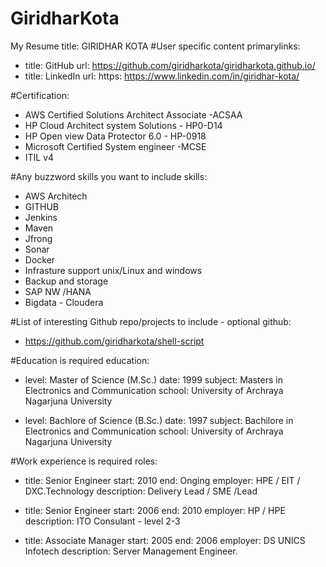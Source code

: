 # GiridharKota
My Resume title: GIRIDHAR KOTA
#User specific content
primarylinks:
 - title: GitHub
   url: https://github.com/giridharkota/giridharkota.github.io/
 - title: LinkedIn
   url: https: https://www.linkedin.com/in/giridhar-kota/
   
#Certification:
  -	AWS Certified Solutions Architect Associate -ACSAA
  - HP Cloud Architect system Solutions - HP0-D14 
  - HP Open view Data Protector 6.0 - HP-0918 
  - Microsoft Certified System engineer -MCSE
  - ITIL v4

#Any buzzword skills you want to include
skills:
 - AWS Architech
 - GITHUB
 - Jenkins
 - Maven
 - Jfrong
 - Sonar
 - Docker
 - Infrasture support unix/Linux and windows
 - Backup and storage
 - SAP NW /HANA
 - Bigdata - Cloudera
 
#List of interesting Github repo/projects to include - optional
github:
 - https://github.com/giridharkota/shell-script
 
#Education is required
education:
 - level: Master of Science (M.Sc.)
   date: 1999
   subject: Masters in Electronics and Communication 
   school: University of Archraya Nagarjuna University
   
 - level: Bachlore of Science (B.Sc.)
   date: 1997
   subject: Bachilore in Electronics and Communication 
   school: University of Archraya Nagarjuna University

 #Work experience is required
roles:
 - title: Senior Engineer
   start: 2010
   end: Onging 
   employer: HPE / EIT / DXC.Technology
   description:	 Delivery Lead / SME /Lead
   
 - title: Senior Engineer
   start: 2006
   end: 2010
   employer: HP / HPE
   description: ITO Consulant - level 2-3
   
 - title: Associate Manager
   start: 2005
   end: 2006
   employer: DS UNICS Infotech
   description: Server Management Engineer.
